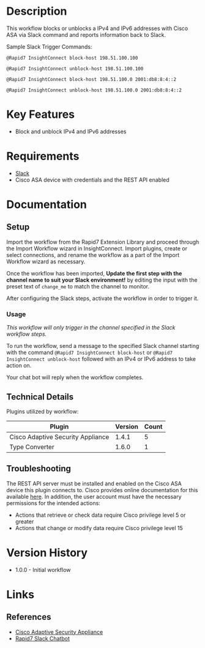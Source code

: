 # Description

This workflow blocks or unblocks a IPv4 and IPv6 addresses with Cisco ASA via Slack command and reports information back to Slack.

Sample Slack Trigger Commands:

`@Rapid7 InsightConnect block-host 198.51.100.100`

`@Rapid7 InsightConnect unblock-host 198.51.100.100`

`@Rapid7 InsightConnect block-host 198.51.100.0 2001:db8:8:4::2`

`@Rapid7 InsightConnect unblock-host 198.51.100.0 2001:db8:8:4::2`

# Key Features

* Block and unblock IPv4 and IPv6 addresses

# Requirements

* [Slack](https://insightconnect.help.rapid7.com/docs/configure-slack-for-chatops)
* Cisco ASA device with credentials and the REST API enabled

# Documentation

## Setup

Import the workflow from the Rapid7 Extension Library and proceed through the Import Workflow wizard in InsightConnect. Import plugins, create or select connections, and rename the workflow as a part of the Import Workflow wizard as necessary.

Once the workflow has been imported, **Update the first step with the channel name to suit your Slack environment!** by editing the input with the preset text of `change_me` to match the channel to monitor.

After configuring the Slack steps, activate the workflow in order to trigger it.

### Usage

*This workflow will only trigger in the channel specified in the Slack workflow steps.*

To run the workflow, send a message to the specified Slack channel starting with the command `@Rapid7 InsightConnect block-host` or `@Rapid7 InsightConnect unblock-host` followed with an IPv4 or IPv6 address to take action on.

Your chat bot will reply when the workflow completes.

## Technical Details

Plugins utilized by workflow:

|Plugin|Version|Count|
|----|----|--------|
|Cisco Adaptive Security Appliance|1.4.1|5|
|Type Converter|1.6.0|1|

## Troubleshooting

The REST API server must be installed and enabled on the Cisco ASA device this plugin connects to. Cisco provides online documentation for this available [here](https://www.cisco.com/c/en/us/td/docs/security/asa/api/qsg-asa-api.html). In addition, the user account must have the necessary permissions for the intended actions:

* Actions that retrieve or check data require Cisco privilege level 5 or greater
* Actions that change or modify data require Cisco privilege level 15

# Version History

* 1.0.0 - Initial workflow

# Links

## References

* [Cisco Adaptive Security Appliance](https://www.cisco.com/c/en/us/products/security/adaptive-security-appliance-asa-software/index.html)
* [Rapid7 Slack Chatbot](https://insightconnect.help.rapid7.com/docs/configure-slack-for-chatops)
